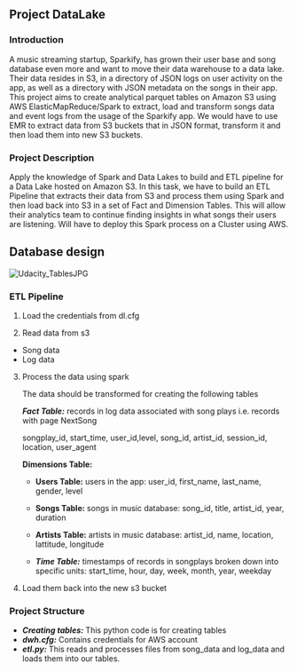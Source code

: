 ## Project DataLake

### Introduction
A music streaming startup, Sparkify, has grown their user base and song database even more and want to move their data warehouse to a data lake. Their data resides in S3, in a directory of JSON logs on user activity on the app, as well as a directory with JSON metadata on the songs in their app. This project aims to create analytical parquet tables on Amazon S3 using AWS ElasticMapReduce/Spark to extract, load and transform songs data and event logs from the usage of the Sparkify app. We would have to use EMR to extract data from S3 buckets that in JSON format, transform it and then load them into new S3 buckets.

### Project Description

Apply the knowledge of Spark and Data Lakes to build and ETL pipeline for a Data Lake hosted on Amazon S3. In this task, we have to build an ETL Pipeline that extracts their data from S3 and process them using Spark and then load back into S3 in a set of Fact and Dimension Tables. This will allow their analytics team to continue finding insights in what songs their users are listening. Will have to deploy this Spark process on a Cluster using AWS.

## Database design
![Udacity_TablesJPG](https://github.com/Kuriankkr/Udacity-Nanodegree-Data-Engineering/blob/master/Cloud%20Data%20Warehouses/Project%20Data%20Warehouse/Udacity_TablesJPG.JPG)

### ETL Pipeline

1) Load the credentials from dl.cfg

2) Read data from s3

  - Song data
  - Log data
  
3) Process the data using spark
   
   The data should be transformed for creating the following tables
   
   ***Fact Table:*** records in log data associated with song plays i.e. records with page NextSong
   
   songplay_id, start_time, user_id,level, song_id, artist_id, session_id, location, user_agent
    
   ****Dimensions Table:****
   
   - ****Users Table:****  users in the app:
     user_id, first_name, last_name, gender, level
    
   - ****Songs Table:****  songs in music database:
     song_id, title, artist_id, year, duration
    
   - ****Artists Table:****  artists in music database:
     artist_id, name, location, lattitude, longitude
    
   - ***Time Table:***  timestamps of records in songplays broken down into specific units:
     start_time, hour, day, week, month, year, weekday

4) Load them back into the new s3 bucket

### Project Structure
- ***Creating tables:*** This python code is for creating tables 
- ***dwh.cfg:*** Contains credentials for AWS account
- ***etl.py:***  This reads and processes files from song_data and log_data and loads them into our tables.

